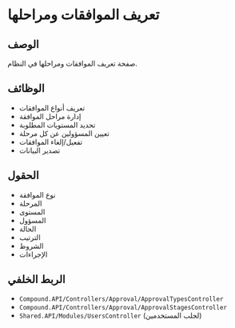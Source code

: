 # تعريف الموافقات ومراحلها

## الوصف
صفحة تعريف الموافقات ومراحلها في النظام.

## الوظائف
- تعريف أنواع الموافقات
- إدارة مراحل الموافقة
- تحديد المستويات المطلوبة
- تعيين المسؤولين عن كل مرحلة
- تفعيل/إلغاء الموافقات
- تصدير البيانات

## الحقول
- نوع الموافقة
- المرحلة
- المستوى
- المسؤول
- الحالة
- الترتيب
- الشروط
- الإجراءات

## الربط الخلفي
- `Compound.API/Controllers/Approval/ApprovalTypesController`
- `Compound.API/Controllers/Approval/ApprovalStagesController`
- `Shared.API/Modules/UsersController` (لجلب المستخدمين)
